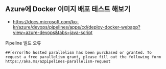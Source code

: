## Azure에 Docker 이미지 배포 테스트 해보기

- https://docs.microsoft.com/ko-kr/azure/devops/pipelines/apps/cd/deploy-docker-webapp?view=azure-devops&tabs=java-script


Pipeline 빌드 오류

```Build
##[error]No hosted parallelism has been purchased or granted. To request a free parallelism grant, please fill out the following form https://aka.ms/azpipelines-parallelism-request
```
